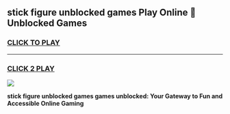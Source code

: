 
## stick figure unblocked games Play Online 👋 Unblocked Games
<h3>
<a href="https://premium.freeplayer.one?title=stick_figure_unblocked_games&ref=19F">CLICK TO PLAY</a></h3>
<hr>

<h3>
<a href="https://premium.freeplayer.one?title=stick_figure_unblocked_games&ref=19F">CLICK 2 PLAY</a>
  
</h3>

<a href="https://premium.freeplayer.one?title=stick_figure_unblocked_games&ref=19F"><img src="https://clearcache.store/games.png"></a>


**stick figure unblocked games games unblocked: Your Gateway to Fun and Accessible Online Gaming**
